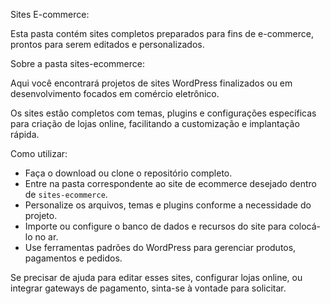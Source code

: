 Sites E-commerce:

Esta pasta contém sites completos preparados para fins de e-commerce, prontos para serem editados e personalizados.

Sobre a pasta sites-ecommerce:

Aqui você encontrará projetos de sites WordPress finalizados ou em desenvolvimento focados em comércio eletrônico.

Os sites estão completos com temas, plugins e configurações específicas para criação de lojas online, facilitando a customização e implantação rápida.

Como utilizar:

- Faça o download ou clone o repositório completo.
- Entre na pasta correspondente ao site de ecommerce desejado dentro de `sites-ecommerce`.
- Personalize os arquivos, temas e plugins conforme a necessidade do projeto.
- Importe ou configure o banco de dados e recursos do site para colocá-lo no ar.
- Use ferramentas padrões do WordPress para gerenciar produtos, pagamentos e pedidos.


Se precisar de ajuda para editar esses sites, configurar lojas online, ou integrar gateways de pagamento, sinta-se à vontade para solicitar.


